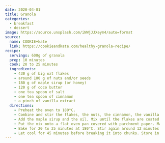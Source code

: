 ```yaml
---
date: 2020-04-01
title: Granola
categories:
  - breakfast
  - dessert
image: https://source.unsplash.com/iNWjJJXeym4/auto=format
source:
  name: COOKIE+kate
  link: https://cookieandkate.com/healthy-granola-recipe/
recipe:
  servings: 600g of granola
  prep: 10 minutes
  cook: 20 to 25 minutes
  ingredients:
    - 430 g of big oat flakes
    - around 100 g of nuts and/or seeds
    - 180 g of maple sirup (or honey)
    - 120 g of coco butter
    - one tea spoon of salt
    - one tea spoon of cinnamon
    - a pinch of vanilla extract
  directions:
    - Preheat the oven to 180°C.
    - Combine and stir the flakes, the nuts, the cinnamon, the vanilla extract and the salt.
    - Add the maple sirup and the oil. Mix until the flakes are coated with the mixture.
    - Put the mix onto a flat oven pan covered with parchment paper. Make sure it is well spread.
    - Bake for 20 to 25 minutes at 180°C. Stir again around 12 minutes in to make sure the granola bakes evenly. Spread it again and press on it to help big chunks form.
    - Let cool for 45 minutes before breaking it into chunks. Store in an air-tight container.
---
```

